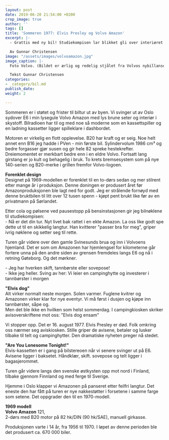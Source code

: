 ```yaml
---
layout: post
date: 2019-06-20 21:54:00 +0200
crop_image: true
author: ''
tags: []
title: 'Sommeren 1977: Elvis Presley og Volvo Amazon'
excerpt: |-
  - Grattis med ny bil! Studiekompisen lar blikket gli over interiøret gjennom bilvinduet. Jeg svarer: - Ikke helt ny, men ny nok for en fattig student. Hopp inn! Kompisen lar seg ikke be to ganger. Hopper inn, kjenner godt etter sittekomforten og bemerker.- Deilige seter. Med regulerbar korsryggstøtte til og med. Fin gulfarge og. Gratulerer med nygammel bil da. Den ser jo veldig bra ut.- Høres ut som du er klar for en prøvetur?- Yepp, you said it!

  Av Gunnar Christensen
image: "/assets/images/volvoamazon.jpg"
image_caption: |-
  Foto Volvo. (Bildet er ærlig og redelig stjålet fra Volvos nybillansering av Volvo Amazon.)

  Tekst Gunnar Christensen
categories:
- _category/bil.md
publish_date: 
weight: 2

---
```

Sommeren er i støtet og frister til biltur ut av byen. Vi svinger ut av Oslo sydover E6 i min lysegule Volvo Amazon med lys brune seter og interiør i skystoff. Bilradioen har til og med noe så moderne som en kassettspiller og en ladning kassetter ligger spilleklare i dashbordet.

Motoren er virkelig en flott opplevelse. B20 har kraft og er seig. Noe helt annet enn B16 jeg hadde i PVen - min første bil. Sylindervolum 1986 cm³ og bedre forgasser gjør susen og gir hele 82 spreke hestekrefter. Dreiemomentet er merkbart bedre enn i en eldre Volvo. Fortsatt lang girstang er jo kult og behagelig i bruk. To krets bremsesystem som på nye 140-serien og B20-merke i grillen fremfor Volvo-logoen.

**Forenklet design**  
Designet på 1969-modellen er forenklet til en to-dørs sedan og mer stilrent etter mange år i produksjon. Denne doningen er produsert året før Amazonproduksjonen ble lagt ned for godt. Jeg er strålende fornøyd med denne bruktbilen til litt over 12 tusen spenn - kjøpt pent brukt like før av en privatmann på Sørlandet.

Etter cola og pølsene ved pausestopp på bensinstasjonen gir jeg bilnøklene til studiekompisen:  
\- Nå er det din tur. Nyt livet bak rattet i en ekte Amazon. La oss like godt spe dette ut til en skikkelig langtur. Han kvitterer "passer bra for meg", griper ivrig nøklene og setter seg til rette.

Turen går videre over den gamle Svinesunds brua og inn i Volvoens hjemland. Det er som om Amazonen har hjemlengsel for kilometerne går fortere unna på den andre siden av grensen fremdeles langs E6 og nå i retning Gøteborg. Og det mørkner.

\- Jeg har hverken skift, tannbørste eller sovepose!  
\- Ikke jeg heller. Sving av her: Vi leier en campinghytte og investerer i tannbørster i morgen

**"Elvis dog"**  
Alt virker normalt neste morgen. Solen varmer. Fuglene kvitrer og Amazonen virker klar for nye eventyr. Vi må først i dusjen og kjøpe inn tannbørster, såpe og.  
Men det ble ikke en hvilken som helst sommerdag. I campingkiosken skriker avisoverskriftene mot oss: "Elvis dog ensam"

Vi stopper opp. Det er 16. august 1977. Elvis Presley er død. Folk omkring oss nærmer seg aviskiosken. Stille griper de avisene, betaler og lusker tilbake til telt og campinghytter. Den dramatiske nyheten preger nå stedet.

**"Are You Lonesome Tonight!"**  
Elvis-kassetten er i gang på bilstereoen når vi senere svinger ut på E6. Avisene ligger i baksetet. Håndklær, skift. sovepose og telt ligger i bagasjerommet.

Turen går videre langs den svenske østkysten opp mot nord i Finland, tilbake gjennom Finnland og med ferge til Sverige.

Hjemme i Oslo klapper vi Amazonen på panseret etter feilfri langtur. Det eneste den har fått på turen er nye nakkestøtter i forsetene i samme farge som setene. Det oppgrader den til en 1970-modell.

**1969 modell**  
**Volvo Amazon** 121,  
2-dørs med B20 motor på 82 hk/DIN (90 hk/SAE), manuell girkasse.

Produksjonen varte i 14 år, fra 1956 til 1970. I løpet av denne perioden ble det produsert ca. 670 000 biler.